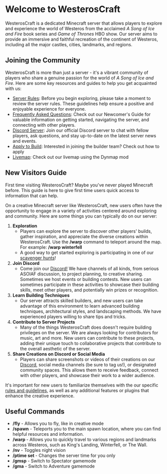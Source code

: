# Welcome to WesterosCraft

WesterosCraft is a dedicated Minecraft server that allows players to explore and experience the world of Westeros from the acclaimed *A Song of Ice and Fire* book series and *Game of Thrones* HBO show. Our server aims to provide an immersive and faithful recreation of the continent of Westeros, including all the major castles, cities, landmarks, and regions.

## Joining the Community

WesterosCraft is more than just a server - it's a vibrant community of players who share a genuine passion for the world of *A Song of Ice and Fire*. Here are some key resources and guides to help you get acquainted with us:

- [Server Rules](https://westeroscraft.com/docs/rules-and-guidelines/community-rules): Before you begin exploring, please take a moment to review the server rules. These guidelines help ensure a positive and enjoyable experience for everyone.
- [Frequently Asked Questions](https://westeroscraft.com/docs/resources/frequently-asked-questions): Check out our Newcomer's Guide for valuable information on getting started, navigating the server, and connecting with other players.
- [Discord Server](https://discord.com/invite/pBS5TH4): Join our official Discord server to chat with fellow players, ask questions, and stay up-to-date on the latest server news and events.
- [Apply to Build](https://westeroscraft.com/docs/getting-started/apply-to-build): Interested in joining the builder team? Check out how to apply
- [Livemap](https://mc.westeroscraft.com/): Check out our livemap using the Dynmap mod

## New Visitors Guide

First time visiting WesterosCraft? Maybe you've never played Minecraft before.  This guide is here to give first time users quick access to information that can help.

On a creative Minecraft server like WesterosCraft, new users often have the opportunity to engage in a variety of activities centered around exploring and community. Here are some things you can typically do on our server:

1. **Exploration**
   - Players can explore the server to discover other players' builds, gather inspiration, and appreciate the diverse creations within WesterosCraft. Use the **/warp** command to teleport around the map. For example: **/warp winterfell**
   - A good way to get started exploring is participating in one of our [scavenger hunts](https://westeroscraft.com/docs/guides/scavenger-hunts)!
1. **Join Discord**
   - Come join our [Discord!](https://discord.com/invite/pBS5TH4) We have channels of all kinds, from serious ASOIAF discussion, to project planning, to creative sharing. Sometimes we host events or building contests. New users can sometimes participate in these activities to showcase their building skills, meet other players, and potentially win prizes or recognition.
2. **Learn Building Techniques**
   - Our server attracts skilled builders, and new users can take advantage of this environment to learn advanced building techniques, architectural styles, and landscaping methods. We have experienced players willing to share tips and tricks.
3. **Contribute to Server Projects**
   - Many of the things WesterosCraft does doesn't require building privileges on the server. We are always looking for contributors for music, art and more. New users can contribute to these projects, adding their unique touch to collaborative projects that contribute to the overall aesthetic of the server.
4. **Share Creations on Discord or Social Media**
   - Players can share screenshots or videos of their creations on our [Discord](https://discord.com/invite/pBS5TH4), social media channels (be sure to tag us!), or designated community spaces. This allows them to receive feedback, connect with other players, and showcase their work to a wider audience.

It's important for new users to familiarize themselves with the our specific [rules and guidelines](https://westeroscraft.com/docs/rules-and-guidelines/community-rules), as well as any additional features or plugins that enhance the creative experience.

## Useful Commands

- **/fly** - Allows you to fly, like in creative mode
- **/spawn** - Teleports you to the main spawn location, where you can find helpful resources and information.
- **/warp <location>** - Allows you to quickly travel to various regions and landmarks across Westeros, such as King's Landing, Winterfell, or The Wall.
- **/nv** - Toggles night vision
- **/ptime set <time>** - Changes the server time for you only
- **/gmsp** - Switch to Spectator gamemode
- **/gma** - Switch to Adventure gamemode
